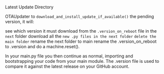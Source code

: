 Latest Update Directory

OTAUpdater to ```download_and_install_update_if_available()``` the pending version, it will:

see which version it must download from the ```.version_on_reboot``` file in the ```next``` folder
download all the ```new .py files in the next folder```
```delete the main folder```
rename the next folder to main
rename the .version_on_reboot to .version
and do a machine.reset().

In your main.py file you then continue as normal, importing and bootstrapping your code from your main module.
The .version file is used to compare it against the latest release on your GitHub account.
